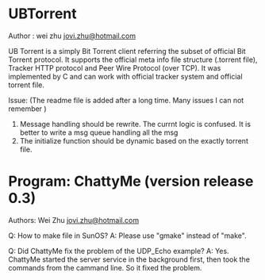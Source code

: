 UBTorrent
==========
Author : wei zhu
        jovi.zhu@hotmail.com

UB Torrent is a simply Bit Torrent client referring the subset of official Bit Torrent protocol. 
It supports the official meta info file structure (.torrent file), 
Tracker HTTP protocol and Peer Wire Protocol (over TCP). 
It was implemented by C and can work with official tracker system and official torrent file.

Issue: (The readme file is added after a long time. Many issues I can not remember )
1. Message handling should be rewrite.
   The currnt logic is confused.
   It is better to write a msg queue handling all the msg
2. The initialize function should be dynamic based on the exactly torrent file.



Program: ChattyMe (version release 0.3)
==========================
Authors: Wei Zhu
jovi.zhu@hotmail.com

Q: How to make file in SunOS?
A: Please use "gmake" instead of "make".

Q: Did ChattyMe fix the problem of the UDP_Echo example?
A: Yes. ChattyMe started the server service in the background 
   first, then took the commands from the cammand line. So it
   fixed the problem.
